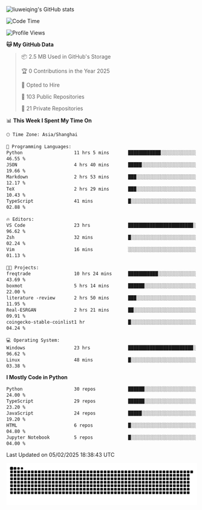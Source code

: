 ![liuweiqing's GitHub stats](https://github-readme-stats.vercel.app/api?username=14790897&show_icons=true&locale=cn&include_all_commits=true&count_private=true)

<!--START_SECTION:waka-->
![Code Time](http://img.shields.io/badge/Code%20Time-1%2C903%20hrs%2045%20mins-blue)

![Profile Views](http://img.shields.io/badge/Profile%20Views-17-blue)

**🐱 My GitHub Data** 

> 📦 2.5 MB Used in GitHub's Storage 
 > 
> 🏆 0 Contributions in the Year 2025
 > 
> 💼 Opted to Hire
 > 
> 📜 103 Public Repositories 
 > 
> 🔑 21 Private Repositories 
 > 
📊 **This Week I Spent My Time On** 

```text
🕑︎ Time Zone: Asia/Shanghai

💬 Programming Languages: 
Python                   11 hrs 5 mins       ████████████░░░░░░░░░░░░░   46.55 % 
JSON                     4 hrs 40 mins       █████░░░░░░░░░░░░░░░░░░░░   19.66 % 
Markdown                 2 hrs 53 mins       ███░░░░░░░░░░░░░░░░░░░░░░   12.17 % 
TeX                      2 hrs 29 mins       ███░░░░░░░░░░░░░░░░░░░░░░   10.43 % 
TypeScript               41 mins             █░░░░░░░░░░░░░░░░░░░░░░░░   02.88 % 

🔥 Editors: 
VS Code                  23 hrs              ████████████████████████░   96.62 % 
Zsh                      32 mins             █░░░░░░░░░░░░░░░░░░░░░░░░   02.24 % 
Vim                      16 mins             ░░░░░░░░░░░░░░░░░░░░░░░░░   01.13 % 

🐱‍💻 Projects: 
freqtrade                10 hrs 24 mins      ███████████░░░░░░░░░░░░░░   43.69 % 
boxmot                   5 hrs 14 mins       ██████░░░░░░░░░░░░░░░░░░░   22.00 % 
literature -review       2 hrs 50 mins       ███░░░░░░░░░░░░░░░░░░░░░░   11.95 % 
Real-ESRGAN              2 hrs 21 mins       ██░░░░░░░░░░░░░░░░░░░░░░░   09.91 % 
coingecko-stable-coinlist1 hr                █░░░░░░░░░░░░░░░░░░░░░░░░   04.24 % 

💻 Operating System: 
Windows                  23 hrs              ████████████████████████░   96.62 % 
Linux                    48 mins             █░░░░░░░░░░░░░░░░░░░░░░░░   03.38 % 
```

**I Mostly Code in Python** 

```text
Python                   30 repos            ██████░░░░░░░░░░░░░░░░░░░   24.00 % 
TypeScript               29 repos            ██████░░░░░░░░░░░░░░░░░░░   23.20 % 
JavaScript               24 repos            █████░░░░░░░░░░░░░░░░░░░░   19.20 % 
HTML                     6 repos             █░░░░░░░░░░░░░░░░░░░░░░░░   04.80 % 
Jupyter Notebook         5 repos             █░░░░░░░░░░░░░░░░░░░░░░░░   04.00 % 
```




 Last Updated on 05/02/2025 18:38:43 UTC
<!--END_SECTION:waka-->

<picture>
  <source media="(prefers-color-scheme: dark)" srcset="https://raw.githubusercontent.com/14790897/14790897/output/github-contribution-grid-snake-dark.svg" />
  <source media="(prefers-color-scheme: light)" srcset="https://raw.githubusercontent.com/14790897/14790897/output/github-contribution-grid-snake.svg" />
  <img alt="github-snake" src="https://raw.githubusercontent.com/14790897/14790897/output/github-contribution-grid-snake.svg" />
</picture>

